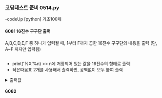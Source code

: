 ### 코딩테스트 준비 0514.py

-codeUp [python] 기초100제

#### 6081 16진수 구구단 출력
A,B,C,D,E,F 중 하나가 입력될 때, 1부터 F까지 곱한 16진수 구구단의 내용을 출력
(단, A~F 까지만 입력됨)
```py

```
* print('%X'%n) >> n에 저장되어 있는 값을 16진수의 형태로 출력
* 작은따옴표 2개를 사용해서 출력하면, 공백없이 모두 붙여 출력
<details><summary>출력값</summary>
  입력값 : 
  
  ```py
  
  ```
  
  </details>

#### 6082
